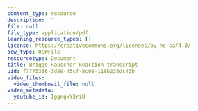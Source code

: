 ```yaml
---
content_type: resource
description: ''
file: null
file_type: application/pdf
learning_resource_types: []
license: https://creativecommons.org/licenses/by-nc-sa/4.0/
ocw_type: OCWFile
resourcetype: Document
title: Briggs-Rauscher Reaction transcript
uid: f7775356-3d89-45cf-8c08-118b235dc43b
video_files:
  video_thumbnail_file: null
video_metadata:
  youtube_id: IggngxY3riU
---
```

